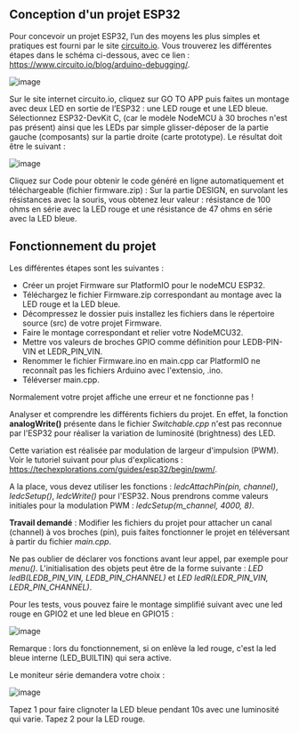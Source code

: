 ## Conception d'un projet ESP32

Pour concevoir un projet ESP32, l’un des moyens les plus simples et pratiques est fourni par le site [circuito.io](http://www.circuito.io). Vous trouverez les différentes étapes dans le schéma ci-dessous, avec ce lien : https://www.circuito.io/blog/arduino-debugging/.
 
 ![image](https://user-images.githubusercontent.com/44494044/129628146-fa27be7a-1a82-4374-ae26-b704020b5147.png)

Sur le site internet circuito.io, cliquez sur GO TO APP puis faites un montage avec deux LED en sortie de l’ESP32 : une LED rouge et une LED bleue. Sélectionnez ESP32-DevKit C, (car le modèle NodeMCU à 30 broches n'est pas présent) ainsi que les LEDs par simple glisser-déposer de la partie gauche (composants) sur la partie droite (carte prototype).
Le résultat doit être le suivant :

![image](https://user-images.githubusercontent.com/44494044/129630994-770353b0-1136-43af-9009-c30e80203667.png)

Cliquez sur Code pour obtenir le code généré en ligne automatiquement et téléchargeable (fichier firmware.zip) :
Sur la partie DESIGN, en survolant les résistances avec la souris, vous obtenez leur valeur : résistance de 100 ohms en série avec la LED rouge et une résistance de 47 ohms en série avec la LED bleue.

## Fonctionnement du projet
Les différentes étapes sont les suivantes :

* Créer un projet Firmware sur PlatformIO pour le nodeMCU ESP32.
* Téléchargez le fichier Firmware.zip correspondant au montage avec la LED rouge et la LED bleue.
* Décompressez le dossier puis installez les fichiers dans le répertoire source (src) de votre projet Firmware.
* Faire le montage correspondant et relier votre NodeMCU32.
* Mettre vos valeurs de broches GPIO comme définition pour LEDB-PIN-VIN et LEDR_PIN_VIN.
* Renommer le fichier Firmware.ino en main.cpp car PlatformIO ne reconnaît pas les fichiers Arduino avec l'extensio, .ino.
* Téléverser main.cpp.

Normalement votre projet affiche une erreur et ne fonctionne pas ! 

Analyser et comprendre les différents fichiers du projet. En effet, la fonction **analogWrite()** présente dans le fichier *Switchable.cpp* n'est pas reconnue par l'ESP32 pour réaliser la variation de luminosité (brightness) des LED.

Cette variation est réalisée par modulation de largeur d'impulsion (PWM). Voir le tutoriel suivant pour plus d'explications : https://techexplorations.com/guides/esp32/begin/pwm/.

A la place, vous devez utiliser les fonctions : *ledcAttachPin(pin, channel)*, *ledcSetup()*, *ledcWrite()* pour l'ESP32.
Nous prendrons comme valeurs initiales pour la modulation PWM : *ledcSetup(m_channel, 4000, 8)*.

**Travail demandé** : Modifier les fichiers du projet pour attacher un canal (channel) à vos broches (pin), puis faites fonctionner le projet en téléversant à partir du fichier *main.cpp*.

Ne pas oublier de déclarer vos fonctions avant leur appel, par exemple pour *menu()*. L'initialisation des objets peut être de la forme suivante : 
*LED ledB(LEDB_PIN_VIN, LEDB_PIN_CHANNEL)* et *LED ledR(LEDR_PIN_VIN, LEDR_PIN_CHANNEL)*.

Pour les tests, vous pouvez faire le montage simplifié suivant avec une led rouge en GPIO2 et une led bleue en GPIO15 :

![image](https://user-images.githubusercontent.com/44494044/130402153-f0e30dac-5ed7-4fd4-8bb1-b7c5b88d2207.png)

Remarque : lors du fonctionnement, si on enlève la led rouge, c'est la led bleue interne (LED_BUILTIN) qui sera active.

Le moniteur série demandera votre choix :

![image](https://user-images.githubusercontent.com/44494044/129797532-539ba5eb-6f7c-49b4-aeb7-9a3a0443c6da.png)

Tapez 1 pour faire clignoter la LED bleue pendant 10s avec une luminosité qui varie. Tapez 2 pour la LED rouge.

